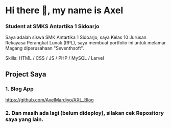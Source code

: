 # Hi there 👋, my name is Axel
### Student at SMKS Antartika 1 Sidoarjo
Saya adalah siswa SMK Antartika 1 Sidoarjo, saya Kelas 10 Jurusan Rekayasa Perangkat Lunak (RPL), saya membuat portfolio ini untuk melamar Magang diperusahaan "Seventhsoft".

Skills: HTML / CSS / JS / PHP / MySQL / Larvel

## Project Saya
### 1. Blog App
https://github.com/AxelMardiyo/AXL_Blog

### 2.  Dan masih ada lagi (belum dideploy), silakan cek Repository saya yang lain.
